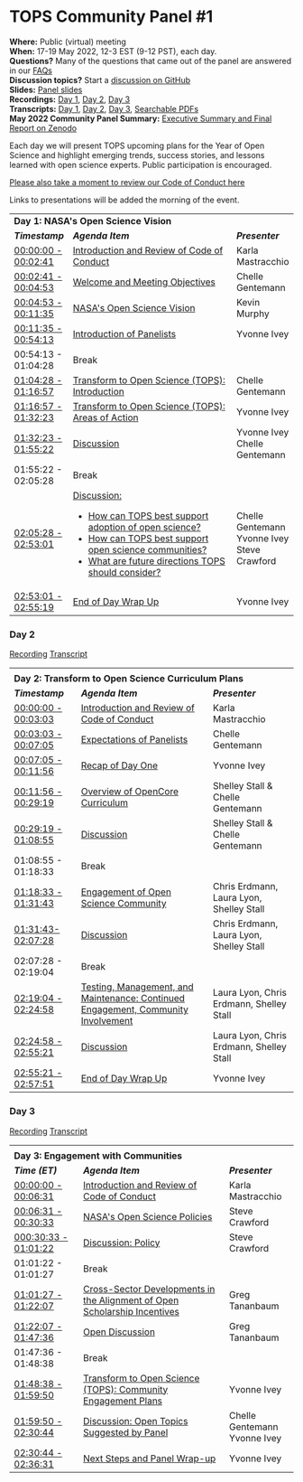 
# TOPS Community Panel #1

**Where:** Public (virtual) meeting  
**When:** 17-19 May 2022, 12-3 EST (9-12 PST), each day.  
**Questions?** Many of the questions that came out of the panel are answered in our [FAQs](https://github.com/nasa/Transform-to-Open-Science/blob/main/docs/Area1_Engagement/engagement_faq.md)  
**Discussion topics?** Start a [discussion on GitHub](https://github.com/nasa/Transform-to-Open-Science/discussions)  
**Slides:** [Panel slides](https://doi.org/10.5281/zenodo.6555260)  
**Recordings:** [Day 1](https://www.youtube.com/watch?v=MkND79xz-sI), [Day 2](https://www.youtube.com/watch?v=Nt31-2g3G_4), [Day 3](https://www.youtube.com/watch?v=WJgxxy1U_tw)  
**Transcripts:** [Day 1](https://otter.ai/s/jhQbMCTQS8-_m3soIbn7Hw), [Day 2](https://otter.ai/u/7VlDKH6yCIrwNkFGWq6oFEtNsYQ), [Day 3](https://otter.ai/u/yH9zFBW4OUuhNbsj8dgxxmj-s3Y), [Searchable PDFs](https://doi.org/10.5281/zenodo.6578578)  
**May 2022 Community Panel Summary:** [Executive Summary and Final Report on Zenodo](https://doi.org/10.5281/zenodo.6875090)

Each day we will present TOPS upcoming plans for the Year of Open Science and highlight emerging trends, success stories, and lessons learned with open science experts. Public participation is encouraged.


[Please also take a moment to review our Code of Conduct here](../../../CODE_OF_CONDUCT.md)

  
Links to presentations will be added the morning of the event. 

<table>
  <tr>
    <td colspan = "3"> <strong>Day 1: NASA's Open Science Vision</strong>
    </td>
  </tr>
   <td width = "10%"><strong><em>Timestamp</em></strong>
   </td>
   <td><strong><em>Agenda Item</em></strong>
   </td>
   <td width = "20%"><strong><em>Presenter</em></strong>
   </td>
  </tr>
  <tr>
  <td><a href = "https://youtu.be/MkND79xz-sI?t=0">00:00:00 - 00:02:41</a>
   </td>
   <td><a href = "https://youtu.be/MkND79xz-sI?t=0">Introduction and Review of Code of Conduct</a>
   </td>
   <td>Karla Mastracchio
   </td>
  </tr>
  <tr>
   <td><a href = "https://youtu.be/MkND79xz-sI?t=160">00:02:41 - 00:04:53</a>
   </td>
   <td><a href = "https://youtu.be/MkND79xz-sI?t=160">Welcome and Meeting Objectives</a>
   </td>
   <td>Chelle Gentemann
   </td>
  </tr>
  <tr>
   <td><a href = "https://youtu.be/MkND79xz-sI?t=293">00:04:53 - 00:11:35</a>
   </td>
   <td><a href = "https://youtu.be/MkND79xz-sI?t=293">NASA's Open Science Vision</a>
   </td>
   <td>Kevin Murphy
   </td>
  </tr>
  <tr>
   <td><a href = "https://youtu.be/MkND79xz-sI?t=696">00:11:35 - 00:54:13</a>
   </td>
   <td><a href = "https://youtu.be/MkND79xz-sI?t=696">Introduction of Panelists</a>
   </td>
   <td>Yvonne Ivey
   </td>
  </tr>
  <tr>
   <td>00:54:13 - 01:04:28
   </td>
   <td>Break
   </td>
   <td>
   </td>
  </tr>
  <tr>
   <td><a href = "https://youtu.be/MkND79xz-sI?t=3868">01:04:28 - 01:16:57</a>
   </td>
   <td><a href = "https://youtu.be/MkND79xz-sI?t=3868">Transform to Open Science (TOPS): Introduction</a>
   </td>
   <td>Chelle Gentemann
   </td>
  </tr>
  <tr>
   <td><a href = "https://youtu.be/MkND79xz-sI?t=4617">01:16:57 - 01:32:23</a>
   </td>
   <td><a href = "https://youtu.be/MkND79xz-sI?t=4617">Transform to Open Science (TOPS): Areas of Action</a>
   </td>
   <td>Yvonne Ivey
   </td>
  </tr>
  <tr>
   <td><a href = "https://youtu.be/MkND79xz-sI?t=5543">01:32:23 - 01:55:22</a>
   </td>
   <td><a href = "https://youtu.be/MkND79xz-sI?t=5543">Discussion</a>
   </td>
   <td>Yvonne Ivey
     <br>
     Chelle Gentemann
   </td>
  </tr>
  <tr>
   <td>01:55:22 - 02:05:28
   </td>
   <td>Break
   </td>
   <td>
   </td>
  </tr>
  <tr>
   <td><a href = "https://youtu.be/MkND79xz-sI?t=7528">02:05:28 - 02:53:01</a>
   </td>
   <td><a href = "https://youtu.be/MkND79xz-sI?t=7528">
     Discussion: 
<ul>

<li>How can TOPS best support adoption of open science? 

<li>How can TOPS best support open science communities?

<li>What are future directions TOPS should consider?
</li>
</ul>
     </a>
   </td>
   <td>Chelle Gentemann
     <br>
     Yvonne Ivey
     <br>
     Steve Crawford
   </td>
  </tr>
  <tr>
  <td><a href = "https://youtu.be/MkND79xz-sI?t=10381">02:53:01 - 02:55:19</a>
   </td>
   <td><a href = "https://youtu.be/MkND79xz-sI?t=10381">End of Day Wrap Up</a>
   </td>
   <td>Yvonne Ivey
   </td>
  </tr>
  </table>
  



  
  
  
  
  
  
 

### Day 2

[Recording](https://www.youtube.com/watch?v=Nt31-2g3G_4)
[Transcript](https://otter.ai/u/7VlDKH6yCIrwNkFGWq6oFEtNsYQ)

  <table>
  <tr>
  <td colspan = "3"></td>
  </tr>
  <tr>
  </tr>
  <tr>
    <td colspan = "3"> <strong>Day 2: Transform to Open Science Curriculum Plans</strong>
    </td>
  </tr>
    <tr>
   <td><strong><em>Timestamp</em></strong>
   </td>
   <td><strong><em>Agenda Item</em></strong>
   </td>
   <td><strong><em>Presenter</em></strong>
   </td>
  </tr>


  <tr>
    <td><a href = "https://youtu.be/Nt31-2g3G_4?t=0">00:00:00 - 00:03:03</a>
   </td>
   <td><a href = "https://youtu.be/Nt31-2g3G_4?t=0">Introduction and Review of Code of Conduct</a>
   </td>
   <td>Karla Mastracchio
   </td>
  </tr>
  <tr>
    <td><a href = "https://youtu.be/Nt31-2g3G_4?t=183">00:03:03 - 00:07:05</a>
   </td>
   <td><a href = "https://youtu.be/Nt31-2g3G_4?t=183">Expectations of Panelists</a>
   </td>
   <td>Chelle Gentemann 
   </td>
  </tr>
  <tr>
    <td><a href = "https://youtu.be/Nt31-2g3G_4?t=426">00:07:05 - 00:11:56</a>
   </td>
   <td><a href = "https://youtu.be/Nt31-2g3G_4?t=426">Recap of Day One</a>
   </td>
   <td>Yvonne Ivey
   </td>
  </tr>
  <tr>
    <td><a href = "https://youtu.be/Nt31-2g3G_4?t=716">00:11:56 - 00:29:19</a>
   </td>
   <td><a href = "https://youtu.be/Nt31-2g3G_4?t=716">Overview of OpenCore Curriculum</a>
   </td>
   <td>Shelley Stall & Chelle Gentemann
   </td>
  </tr>
  <tr>
    <td><a href = "https://youtu.be/Nt31-2g3G_4?t=1759">00:29:19 - 01:08:55</a>
   </td>
    <td><a href = "https://youtu.be/Nt31-2g3G_4?t=1759">Discussion</a>
   </td>
   <td>Shelley Stall & Chelle Gentemann
   </td>
  </tr>
  <tr>
   <td>01:08:55 - 01:18:33
   </td>
   <td>Break
   </td>
   <td>
   </td>
  </tr>
  <tr>
   <td><a href = "https://youtu.be/Nt31-2g3G_4?t=4713">01:18:33 - 01:31:43</a>
   </td>
   <td><a href = "https://youtu.be/Nt31-2g3G_4?t=4713">Engagement of Open Science Community</a>
   </td>
   <td>Chris Erdmann, Laura Lyon, Shelley Stall
   </td>
  </tr>
  <tr>
   <td><a href = "https://youtu.be/Nt31-2g3G_4?t=5503">01:31:43- 02:07:28</a>
   </td>
   <td><a href = "https://youtu.be/Nt31-2g3G_4?t=5503">Discussion</a>
   </td>
   <td>Chris Erdmann, Laura Lyon, Shelley Stall
   </td>
  </tr>
  <tr>
   <td>02:07:28 - 02:19:04
   </td>
   <td>Break
   </td>
   <td>
   </td>
  </tr>
  <tr>
   <td><a href = "https://youtu.be/Nt31-2g3G_4?t=8344">02:19:04 - 02:24:58</a>
   </td>
   <td><a href = "https://youtu.be/Nt31-2g3G_4?t=8344">Testing, Management, and Maintenance:  Continued Engagement, Community Involvement</a>
   </td>
   <td>Laura Lyon, Chris Erdmann, Shelley Stall
   </td>
  </tr>
  <tr>
   <td><a href = "https://youtu.be/Nt31-2g3G_4?t=8698">02:24:58 - 02:55:21</a>
   </td>
   <td><a href = "https://youtu.be/Nt31-2g3G_4?t=8698">Discussion</a>
   </td>
   <td>Laura Lyon, Chris Erdmann, Shelley Stall
   </td>
  </tr>
  <tr>
   <td><a href = "https://youtu.be/Nt31-2g3G_4?t=10521">02:55:21 - 02:57:51</a>
   </td>
   <td><a href = "https://youtu.be/Nt31-2g3G_4?t=10521">End of Day Wrap Up</a>
   </td>
   <td>Yvonne Ivey
   </td>
  </tr>
</table>

### Day 3

[Recording](https://www.youtube.com/watch?v=WJgxxy1U_tw)
[Transcript](https://otter.ai/u/yH9zFBW4OUuhNbsj8dgxxmj-s3Y)

<table>
  <tr>
  <td colspan = "3"></td>
  </tr>
  <tr>
  </tr>
  <tr>
  <td colspan = "3"><strong>Day 3: Engagement with Communities</strong></td>
  </tr>
  <tr>
   <td><strong><em> Time (ET)</em></strong>
   </td>
   <td><strong><em>Agenda Item</em></strong>
   </td>
   <td><strong><em>Presenter</em></strong>
   </td>
  </tr>
  <tr>
    <td><a href = "https://youtu.be/WJgxxy1U_tw?t=0">00:00:00 - 00:06:31</a>
   </td>
   <td><a href = "https://youtu.be/WJgxxy1U_tw?t=0">Introduction and Review of Code of Conduct</a>
   </td>
   <td>Karla Mastracchio
   </td>
  </tr>
  <tr>
    <td><a href = "https://youtu.be/WJgxxy1U_tw?t=391">00:06:31 - 00:30:33</a>
   </td>
   <td><a href = "https://youtu.be/WJgxxy1U_tw?t=391">NASA's Open Science Policies</a>
   </td>
   <td>Steve Crawford
   </td>
  </tr>
  <tr>
   <td><a href = "https://youtu.be/WJgxxy1U_tw?t=1833">000:30:33 - 01:01:22</a>
   </td>
   <td><a href = "https://youtu.be/WJgxxy1U_tw?t=1833">Discussion: Policy</a>
   </td>
   <td>Steve Crawford
   </td>
  </tr>
  <tr>
   <td>01:01:22 - 01:01:27
   </td>
   <td>Break
   </td>
   <td>
   </td>
  </tr>
  <tr>
   <td><a href = "https://youtu.be/WJgxxy1U_tw?t=3687">01:01:27 - 01:22:07</a>
   </td>
   <td><a href = "https://youtu.be/WJgxxy1U_tw?t=3687">Cross-Sector Developments in the Alignment of Open Scholarship Incentives</a>
   </td>
   <td>Greg Tananbaum
   </td>
  </tr>
  <tr>
   <td><a href = "https://youtu.be/WJgxxy1U_tw?t=4927">01:22:07 - 01:47:36</a>
   </td>
   <td><a href = "https://youtu.be/WJgxxy1U_tw?t=4927">Open Discussion</a>
   </td>
   <td>Greg Tananbaum
   </td>
  </tr>
  <tr>
   <td>01:47:36 - 01:48:38
   </td>
   <td>Break
   </td>
   <td>
   </td>
  </tr>
  <tr>
   <td><a href = "https://youtu.be/WJgxxy1U_tw?t=6518">01:48:38 - 01:59:50</a>
   </td>
   <td><a href = "https://youtu.be/WJgxxy1U_tw?t=6518">Transform to Open Science (TOPS): Community Engagement Plans</a>
   </td>
   <td>Yvonne Ivey
   </td>
  </tr>
  <tr>
   <td><a href = "https://youtu.be/WJgxxy1U_tw?t=7190">01:59:50 - 02:30:44</a>
   </td>
   <td><a href = "https://youtu.be/WJgxxy1U_tw?t=7190">Discussion: Open Topics Suggested by Panel</a>
   </td>
   <td>Chelle Gentemann
     <br>
     Yvonne Ivey
   </td>
  </tr>
  <tr>
   <td><a href = "https://youtu.be/WJgxxy1U_tw?t=9044">02:30:44 - 02:36:31</a>
   </td>
   <td><a href = "https://youtu.be/WJgxxy1U_tw?t=9044">Next Steps and Panel Wrap-up</a>
   </td>
   <td>Yvonne Ivey
   </td>
  </tr>
</table>
